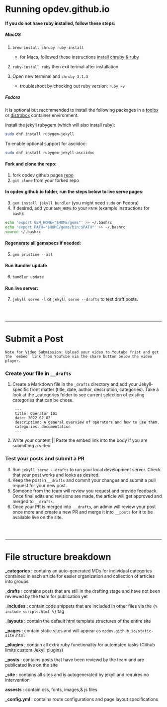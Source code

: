 # Running opdev.github.io

#### If you do not have ruby installed, follow these steps:

##### MacOS
1. `brew install chruby ruby-install`
    - for Macs, followed these instructions [install chruby & ruby](https://stackoverflow.com/questions/51126403/you-dont-have-write-permissions-for-the-library-ruby-gems-2-3-0-directory-ma)

2. `ruby-install ruby` then exit terimal after installation

3. Open new terminal and `chruby 3.1.3`
    - troubleshoot by checking out ruby version: `ruby -v`

##### Fedora
It is optional but recommended to install the following packages in a [toolbx](https://containertoolbx.org) or [distrobox](https://github.com/89luca89/distrobox) container environment.

Install the jekyll rubygem (which will also install ruby):
```bash
sudo dnf install rubygem-jekyll
```

To enable optional support for asciidoc:
```bash
sudo dnf install rubygem-jekyll-asciidoc
```

#### Fork and clone the repo:
1. fork opdev github pages [repo](https://github.com/opdev/opdev.github.io)
2. `git clone` from your forked repo

#### In opdev.github.io folder, run the steps below to live serve pages:
3. `gem install jekyll bundler` (you might need `sudo` on Fedora)
4. If desired, add your `GEM_HOME` to your `PATH` (example instructions for `bash`):
```bash
echo 'export GEM_HOME="$HOME/gems"' >> ~/.bashrc
echo 'export PATH="$HOME/gems/bin:$PATH"' >> ~/.bashrc
source ~/.bashrc
```

#### Regenerate all gemspecs if needed:
5. `gem pristine --all`

#### Run Bundler update
6. `bundler update`

#### Run live server:
7. `jekyll serve -l` or `jekyll serve --drafts` to test draft posts.

<br></br>

---
# Submit a Post

    Note for Video Submission: Upload your video to Youtube frist and get the `embed` link from YouTube via the share button below the video player.
### Create your file in `__drafts`

1. Create a Markdown file in the `_drafts` directory and add your Jekyll-specific front matter (title, date, author, description, categories). Take a look at the _categories folder to see current selection of existing categories that can be chose.

        ---
        title: Operator 101
        date: 2022-02-02
        description: A general overview of operators and how to use them.
        categories: documentation
        ---

2. Write your content || Paste the embed link into the body if you are submitting a video
### Test your posts and submit a PR

3. Run `jekyll serve --drafts` to run your local development server. Check that your post works and looks as desired.
4. Keep the post in `__drafts` and commit your changes and submit a pull request for your new post.
5. Someone from the team will review you request and provide feedback. Once final edits and revisions are made, the article will get approved and merged to `__drafts`.
6. Once your PR is merged into` __drafts`, an admin will review your post once more and create a new PR and merge it into `__posts` for it to be available live on the site.


<br></br>

---
# File structure breakdown

**_categories** : contains an auto-generated MDs for individual categories contained in each article for easier organization and collection of articles into groups

**_drafts** : contains posts that are still in the drafting stage and have not been reviewed by the team for publication yet

**_includes** : contain code snippets that are included in other files via the `{% include scripts.html %}` tag

**_layouts** : contain the default html template structures of the entire site

**_pages** : contain static sites and will appear as `opdev.github.io/static-site.html`

**_plugins** : contain all extra ruby functionality for automated tasks (Github limits custom Jekyll plugins)

**_posts** : contains posts that have been reviewd by the team and are publicated live on the site

**_site** : contains all sites and is autogenerated by jekyll and requires no intervention

**assests** : contain css, fonts, images,& js files

**_config.yml** : contains route configurations and page layout specifications

